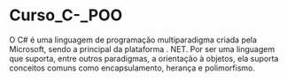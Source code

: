 # Curso_C-_POO
O C# é uma linguagem de programação multiparadigma criada pela Microsoft, sendo a principal da plataforma . NET. Por ser uma linguagem que suporta, entre outros paradigmas, a orientação à objetos, ela suporta conceitos comuns como encapsulamento, herança e polimorfismo.
